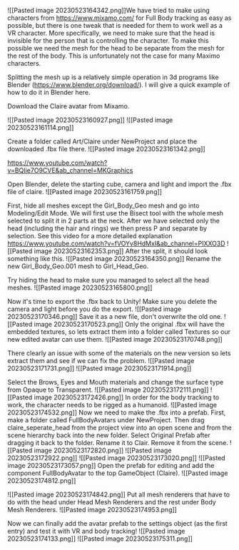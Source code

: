 ![[Pasted image 20230523164342.png]]We have tried to make using characters from https://www.mixamo.com/ for Full Body tracking as easy as possible, but there is one tweak that is needed for them to work well as a VR character.
More specifically, we need to make sure that the head is invisible for the person that is controlling the character. To make this possible we need the mesh for the head to be separate from the mesh for the rest of the body. This is unfortunately not the case for many Maximo characters.

Splitting the mesh up is a relatively simple operation in 3d programs like Blender (https://www.blender.org/download/). I will give a quick example of how to do it in Blender here.

Download the Claire avatar from Mixamo.

![[Pasted image 20230523160927.png]]
![[Pasted image 20230523161114.png]]

Create a folder called Art/Claire under NewProject and place the downloaded .fbx file there.
![[Pasted image 20230523161342.png]]


https://www.youtube.com/watch?v=BQIie7O9CVE&ab_channel=MKGraphics

Open Blender, delete the starting cube, camera and light and import the .fbx file of claire.
![[Pasted image 20230523161759.png]]

First, hide all meshes except the Girl_Body_Geo mesh and go into Modeling/Edit Mode.
We will first use the Bisect tool with the whole mesh selected to split it in 2 parts at the neck. After we have selected only the head (including the hair and rings) we then press P and separate by selection.
See this video for a more detailed explanation https://www.youtube.com/watch?v=fVOYv8HdMxI&ab_channel=PIXXO3D
![[Pasted image 20230523162353.png]]
After the split, it should look something like this.
![[Pasted image 20230523164350.png]]
Rename the new Girl_Body_Geo.001 mesh to Girl_Head_Geo.

Try hiding the head to make sure you managed to select all the head meshes.
![[Pasted image 20230523165800.png]]

Now it's time to export the .fbx back to Unity!
Make sure you delete the camera and light before you do the export.
![[Pasted image 20230523170346.png]]
Save it as a new file, don't overwrite the old one.
![[Pasted image 20230523170523.png]]
Only the original .fbx will have the embedded textures, so lets extract them into a folder called Textures so our new edited avatar can use them.
![[Pasted image 20230523170748.png]]

There clearly an issue with some of the materials on the new version so lets extract them and see if we can fix the problem.
![[Pasted image 20230523171731.png]]
![[Pasted image 20230523171914.png]]

Select the Brows, Eyes and Mouth materials and change the surface type from Opaque to Transparent.
![[Pasted image 20230523172111.png]]
![[Pasted image 20230523172426.png]]
In order for the body tracking to work, the character needs to be rigged as a humanoid.
![[Pasted image 20230523174532.png]]
Now we need to make the .fbx into a prefab.
First, make a folder called FullBodyAvatars under NewProject. Then drag claire_seperate_head from the project view into an open scene and from the scene hierarchy back into the new folder. Select Original Prefab after dragging it back to the folder. Rename it to Clair. Remove it from the scene.
![[Pasted image 20230523172820.png]]
![[Pasted image 20230523172922.png]]
![[Pasted image 20230523173020.png]]
![[Pasted image 20230523173057.png]]
Open the prefab for editing and add the component FullBodyAvatar to the top GameObject (Claire).
![[Pasted image 20230523174812.png]]


![[Pasted image 20230523174842.png]]
Put all mesh renderers that have to do with the head under Head Mesh Renderers and the rest under Body Mesh Renderers.
![[Pasted image 20230523174953.png]]

Now we can finally add the avatar prefab to the settings object (as the first entry) and test it with VR and body tracking!
![[Pasted image 20230523174133.png]]
![[Pasted image 20230523175311.png]]